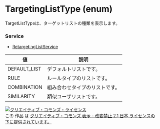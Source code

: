 # TargetingListType (enum)
TargetListTypeは、ターゲットリストの種類を表示します。

### Service
+ [RetargetingListService](../services/RetargetingListService.md)

| 値 | 説明 | 
|---|---|
| DEFAULT_LIST| デフォルトリストです。 |
| RULE| ルールタイプのリストです。 |
| COMBINATION| 組み合わせタイプのリストです。 |
| SIMILARITY| 類似ユーザリストです。 |

<a rel="license" href="http://creativecommons.org/licenses/by-nd/2.1/jp/"><img alt="クリエイティブ・コモンズ・ライセンス" style="border-width:0" src="https://i.creativecommons.org/l/by-nd/2.1/jp/88x31.png" /></a><br />この 作品 は <a rel="license" href="http://creativecommons.org/licenses/by-nd/2.1/jp/">クリエイティブ・コモンズ 表示 - 改変禁止 2.1 日本 ライセンスの下に提供されています。</a>
